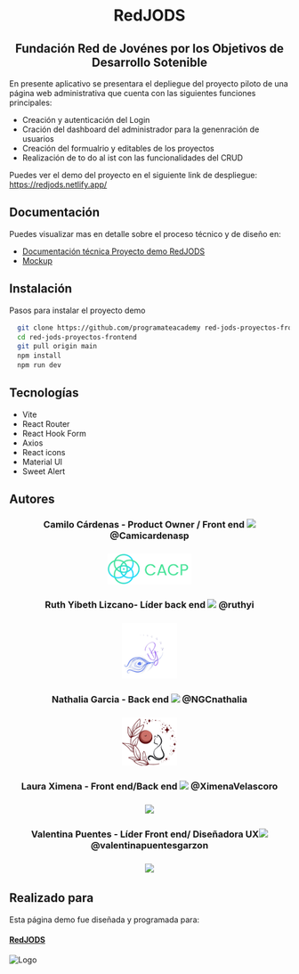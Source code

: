 # <h1 align="center"> RedJODS</h1>
## <h2 align="center"> Fundación Red de Jovénes por los Objetivos de Desarrollo Sotenible</h2>

En presente aplicativo se presentara el depliegue del proyecto piloto de una página web administrativa que cuenta con las siguientes funciones principales:

- Creación y autenticación del Login
- Cración del dashboard del administrador para la genenración de usuarios
- Creación del formualrio y editables de los proyectos 
- Realización de  to do al ist con las funcionalidades del CRUD

Puedes ver el demo del proyecto en el siguiente link de despliegue: https://redjods.netlify.app/

## Documentación

Puedes visualizar mas en detalle sobre el proceso técnico y de diseño en:

 - [Documentación técnica Proyecto demo RedJODS ](https://docs.google.com/document/d/1ZgLaG6yByaLFwix8GhoJgNGZnePFUaOvPFQSv2hLvug/edit)
 - [Mockup](https://www.figma.com/file/5PnmUhPnPqvruLZfDBEOBf/RedJODS?t=50ZFym7hUSf5cydM-0)

## Instalación
Pasos para instalar el proyecto demo

```bash
  git clone https://github.com/programateacademy red-jods-proyectos-frontend.git
  cd red-jods-proyectos-frontend
  git pull origin main
  npm install
  npm run dev 
```

## Tecnologías
- Vite
- React Router
- React Hook Form
- Axios
- React icons
- Material UI
- Sweet Alert


## Autores

<h3 align="center"> Camilo Cárdenas - Product Owner / Front end <img src="https://camo.githubusercontent.com/ac28190b3bdb446d46b2760854ecec42927bd2ae802d0729c6b0e72449b56082/68747470733a2f2f6769746875622e6769746875626173736574732e636f6d2f696d616765732f6d6f64756c65732f6c6f676f735f706167652f4769744875622d4d61726b2e706e67" width="30"/>  @Camicardenasp <h3>
<p align="center"><a href="https://github.com/Camicardenasp"><img src="https://raw.githubusercontent.com/Camicardenasp/NEW_Portfolio/1c56150226537938bc4cc3d001210e073de5d7bc/src/assets/img/logo.svg" width="150"></a><p>

<h3 align="center"> Ruth Yibeth Lizcano- Líder back end <img src="https://camo.githubusercontent.com/ac28190b3bdb446d46b2760854ecec42927bd2ae802d0729c6b0e72449b56082/68747470733a2f2f6769746875622e6769746875626173736574732e636f6d2f696d616765732f6d6f64756c65732f6c6f676f735f706167652f4769744875622d4d61726b2e706e67" width="30"/>  @ruthyi <h3>
<p align="center"><a href="https://github.com/ruthyi"><img src="https://raw.githubusercontent.com/ruthyi/Portafolio/main/src/assets/logo.png" width="100"></a><p>


<h3 align="center">Nathalia Garcia - Back end <img src="https://camo.githubusercontent.com/ac28190b3bdb446d46b2760854ecec42927bd2ae802d0729c6b0e72449b56082/68747470733a2f2f6769746875622e6769746875626173736574732e636f6d2f696d616765732f6d6f64756c65732f6c6f676f735f706167652f4769744875622d4d61726b2e706e67" width="30"/>  @NGCnathalia<h3>
<p align="center"><a href="https://github.com/NGCnathalia"><img src="https://raw.githubusercontent.com/NGCnathalia/Portafolio/main/src/assets/img/logo.png" width="100"></a><p>


<h3 align="center">Laura Ximena - Front end/Back end <img src="https://camo.githubusercontent.com/ac28190b3bdb446d46b2760854ecec42927bd2ae802d0729c6b0e72449b56082/68747470733a2f2f6769746875622e6769746875626173736574732e636f6d2f696d616765732f6d6f64756c65732f6c6f676f735f706167652f4769744875622d4d61726b2e706e67" width="30"/>  @XimenaVelascoro<h3>
<p align="center"><a href="https://github.com/XimenaVelascoro"><img src="https://img.freepik.com/vector-gratis/lado-mujer-afro-aislado_1308-114919.jpg?w=740&t=st=1679768989~exp=1679769589~hmac=b236b1d461735b74e4751963244a65e8eb88692a32caea0d2c96a9e867e8d171" width="100"></a><p>


<h3 align="center">Valentina Puentes - Líder Front end/ Diseñadora UX<img src="https://camo.githubusercontent.com/ac28190b3bdb446d46b2760854ecec42927bd2ae802d0729c6b0e72449b56082/68747470733a2f2f6769746875622e6769746875626173736574732e636f6d2f696d616765732f6d6f64756c65732f6c6f676f735f706167652f4769744875622d4d61726b2e706e67" width="30"/>  @valentinapuentesgarzon<h3>
<p align="center"><a href="https://github.com/valentinapuentesgarzon"><img src="https://raw.githubusercontent.com/valentinapuentesgarzon/Personal_Portfolio/main/src/assets/Header/logo.png" width="100"></a><p>

## Realizado para
<p>Esta página demo fue diseñada y programada para:</p>
 <h4><a href="https://www.instagram.com/red.jods/">RedJODS</a></h4> 
 
![Logo](https://raw.githubusercontent.com/programateacademy/red-jods-proyectos-frontend/main/src/assets/img/LOGO-RED-JODS.png)






